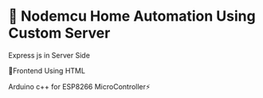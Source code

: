 <h1> 🏡 Nodemcu Home Automation Using Custom Server </h1>
<p>Express js in Server Side </p>
<p>📱Frontend Using HTML</p>
<p>Arduino c++ for ESP8266 MicroController⚡ </p>